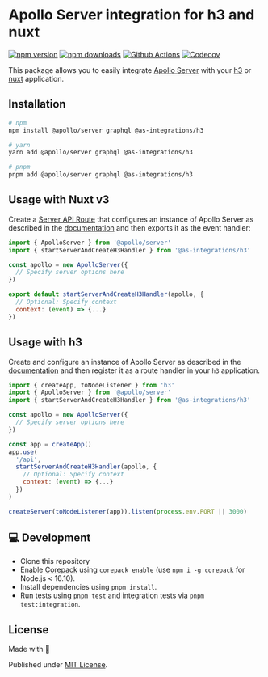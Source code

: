 # Apollo Server integration for h3 and nuxt

[![npm version][npm-version-src]][npm-version-href]
[![npm downloads][npm-downloads-src]][npm-downloads-href]
[![Github Actions][github-actions-src]][github-actions-href]
[![Codecov][codecov-src]][codecov-href]

This package allows you to easily integrate [Apollo Server](https://www.apollographql.com/docs/apollo-server/) with your [h3](https://github.com/unjs/h3) or [nuxt](v3.nuxtjs.org) application.

## Installation

```sh
# npm
npm install @apollo/server graphql @as-integrations/h3

# yarn
yarn add @apollo/server graphql @as-integrations/h3

# pnpm
pnpm add @apollo/server graphql @as-integrations/h3
```

## Usage with Nuxt v3

Create a [Server API Route](https://v3.nuxtjs.org/guide/directory-structure/server#api-routes) that configures an instance of Apollo Server as described in the [documentation](https://www.apollographql.com/docs/apollo-server/getting-started#step-6-create-an-instance-of-apolloserver) and then exports it as the event handler:

```js
import { ApolloServer } from '@apollo/server'
import { startServerAndCreateH3Handler } from '@as-integrations/h3'

const apollo = new ApolloServer({
  // Specify server options here
})

export default startServerAndCreateH3Handler(apollo, {
  // Optional: Specify context
  context: (event) => {...}
})
```

## Usage with h3

Create and configure an instance of Apollo Server as described in the [documentation](https://www.apollographql.com/docs/apollo-server/getting-started#step-6-create-an-instance-of-apolloserver) and then register it as a route handler in your `h3` application.

```js
import { createApp, toNodeListener } from 'h3'
import { ApolloServer } from '@apollo/server'
import { startServerAndCreateH3Handler } from '@as-integrations/h3'

const apollo = new ApolloServer({
  // Specify server options here
})

const app = createApp()
app.use(
  '/api',
  startServerAndCreateH3Handler(apollo, {
    // Optional: Specify context
    context: (event) => {...}
  })
)

createServer(toNodeListener(app)).listen(process.env.PORT || 3000)
```

## 💻 Development

- Clone this repository
- Enable [Corepack](https://github.com/nodejs/corepack) using `corepack enable` (use `npm i -g corepack` for Node.js < 16.10).
- Install dependencies using `pnpm install`.
- Run tests using `pnpm test` and integration tests via `pnpm test:integration`.

## License

Made with 💛

Published under [MIT License](./LICENSE).

<!-- Badges -->

[npm-version-src]: https://img.shields.io/npm/v/@as-integrations/h3?style=flat-square
[npm-version-href]: https://npmjs.com/package/@as-integrations/h3
[npm-downloads-src]: https://img.shields.io/npm/dm/@as-integrations/h3?style=flat-square
[npm-downloads-href]: https://npmjs.com/package/@as-integrations/h3
[github-actions-src]: https://img.shields.io/github/workflow/status/apollo-server-integrations/apollo-server-integration-h3/ci/main?style=flat-square
[github-actions-href]: https://github.com/apollo-server-integrations/apollo-server-integration-h3/actions?query=workflow%3Aci
[codecov-src]: https://img.shields.io/codecov/c/gh/apollo-server-integrations/apollo-server-integration-h3/main?style=flat-square
[codecov-href]: https://codecov.io/gh/apollo-server-integrations/apollo-server-integration-h3
